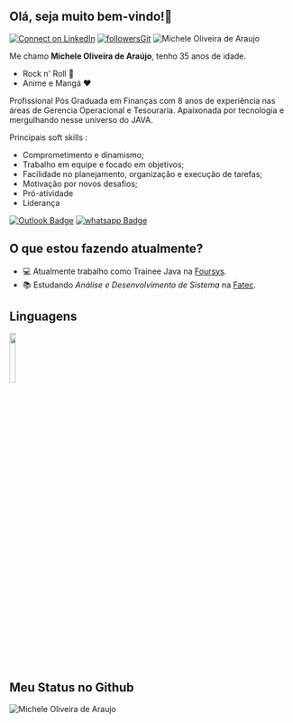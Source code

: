## Olá, seja muito bem-vindo!👋



[ ![Connect on LinkedIn](https://img.shields.io/badge/--linkedin?label=LinkedIn&logo=LinkedIn&style=social)](https://www.linkedin.com/in/michele-oliveira-de-araujo-63b631106/) [![followersGit](https://img.shields.io/github/followers/micheleara?style=social)](https://github.com/micheleara) <img src="https://komarev.com/ghpvc/?username=micheleara&label=Profile%20views&color=0e75b6&style=social" alt="Michele Oliveira de Araujo" />



Me chamo **Michele Oliveira de Araújo**, tenho 35 anos de idade.

- Rock n' Roll 🤘
- Anime e Mangá ❤️

Profissional Pós Graduada em Finanças com 8 anos de experiência nas áreas de Gerencia Operacional e Tesouraria.
Apaixonada por tecnologia e mergulhando nesse universo do JAVA. 

Principais soft skills :

- Comprometimento e dinamismo;
- Trabalho em equipe e focado em objetivos;
- Facilidade no planejamento, organização e execução de tarefas;
- Motivação por novos desafios;
- Pró-atividade
- Liderança

[![Outlook Badge](https://img.shields.io/badge/Outlook-0073C6?style=for-the-badge&logo=microsoft-outlook&logoColor=white)](mailto:marauj29@gmail.com)  [![whatsapp Badge](https://img.shields.io/badge/WhatsApp-25D366?style=for-the-badge&logo=whatsapp&logoColor=white)](https://api.whatsapp.com/send?phone=5541985982485)

## O que estou fazendo atualmente?

- 💻 Atualmente trabalho como Trainee Java na [Foursys](https://www.foursys.com.br). 
- 📚 Estudando *Análise e Desenvolvimento de Sistema* na [Fatec](http://www.fateccarapicuiba.edu.br).


## Linguagens

<code><img width="15%" src="https://www.vectorlogo.zone/logos/java/java-ar21.svg"></code>


## Meu Status no Github
<img align="center" src="https://github-readme-stats.vercel.app/api?username=micheleara&show_icons=true&locale=en" alt="Michele Oliveira de Araujo" />